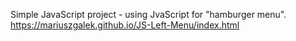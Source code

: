 Simple JavaScript project - using JvaScript for "hamburger menu".
https://mariuszgalek.github.io/JS-Left-Menu/index.html

